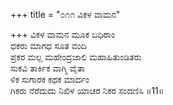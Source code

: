 +++
title = "೦೧೧ ವಿಕಳ ವಾಮನ"

+++
ವಿಕಳ ವಾಮನ ಮೂಕ ಬಧಿರಾಂ  
ಧಕರು ಮಾಗಧ ಸೂತ ವಂದಿ  
ಪ್ರಕರ ಮಲ್ಲ ಮಹೇಂದ್ರಜಾಲಿ ಮಹಾಹಿತುಂಡಿತರು  
ಸುಕವಿ ತಾರ್ಕಿಕ ವಾಗ್ಮಿ ವೈತಾ   
ಳಿಕ ಸುಗಾರಕ ಕಥಕ ಮಾರ್ದಂ  
ಗಿಕರು ನೆರೆದುದು ನಿಖಿಳ ಯಾಚರ ನಿಕರ ಸಂದಣಿಸಿ    ॥11॥